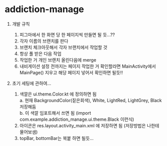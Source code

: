 # addiction-manage

1. 개발 규칙
   1) 피그마에서 한 화면 당 한 페이지씩 만들면 될 듯...??
   2) 각자 이름의 브랜치를 판다
   3) 브랜치 체크아웃해서 각자 브랜치에서 작업할 것
   4) 항상 풀 받은 다음 작업
   5) 작업한 거 개인 브랜치 올린다음에 merge
   6) 내비게이션 설정 전까지는 페이지 작업한 거 확인할라면 MainActivity에서 MainPage() 지우고 해당 페이지 넣어서 확인하면 될듯!!

2. 초기 세팅에 관하여...
   1) 색깔은 ui.theme.Color.kt 에 정의하면 됨 <br/>
      a. 현재 BackgroundColor(짙은회색), White, LightRed, LightGrey, Black 저장해둠<br/>
      b. 이 색깔 임포트해서 쓰면 됨 (import com.example.addiction_manage.ui.theme.Black 이런식)
   2) 아이콘은 res.layout.activity_main.xml 에 저장하면 됨 (저장방법은 나한테 물어보샘)
   3) topBar, bottomBar는 복붙 하면 될듯...
      
